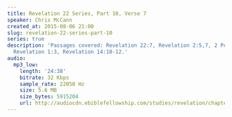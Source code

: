```yaml
---
title: Revelation 22 Series, Part 10, Verse 7
speaker: Chris McCann
created_at: 2015-08-06 21:00
slug: revelation-22-series-part-10
series: true
description: 'Passages covered: Revelation 22:7, Revelation 2:5,7, 2 Peter 2:19-21,
  Revelation 1:3, Revelation 14:10-12.'
audio:
  mp3_low:
    length: '24:38'
    bitrate: 32 Kbps
    sample_rate: 22050 Hz
    size: 5.6 MB
    size_bytes: 5915204
    url: http://audiocdn.ebiblefellowship.com/studies/revelation/chapter-22/2015.08.06_McCann_-_Revelation_22_Series_Part_10.mp3
---
```

